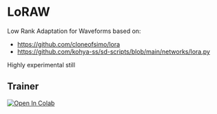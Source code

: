 # LoRAW
Low Rank Adaptation for Waveforms based on:
- https://github.com/cloneofsimo/lora
- https://github.com/kohya-ss/sd-scripts/blob/main/networks/lora.py

Highly experimental still

## Trainer
<a target="_blank" href="https://colab.research.google.com/github/Bikecicle/LoRAW/blob/main/DD_LoRAW_Trainer.ipynb">
  <img src="https://colab.research.google.com/assets/colab-badge.svg" alt="Open In Colab"/>
